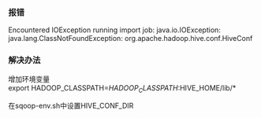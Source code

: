 ### 报错
Encountered IOException running import job: java.io.IOException: java.lang.ClassNotFoundException: org.apache.hadoop.hive.conf.HiveConf

### 解决办法
增加环境变量  
export HADOOP_CLASSPATH=$HADOOP_CLASSPATH:$HIVE_HOME/lib/*  

在sqoop-env.sh中设置HIVE_CONF_DIR 
